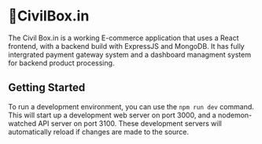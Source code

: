 # 🚀CivilBox.in

The Civil Box.in is a working E-commerce application that uses a React frontend, with a backend build with ExpressJS and MongoDB. It has fully intergrated payment gateway system and a dashboard managment system for backend product processing.

## Getting Started

To run a development environment, you can use the `npm run dev` command. This will start up a development web server on port 3000, and a nodemon-watched API server on port 3100. These development servers will automatically reload if changes are made to the source.
